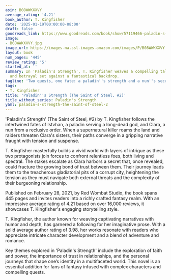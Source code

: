 ```yaml
---
asin: B08WWKXXVY
average_rating: '4.21'
book_author: T. Kingfisher
date: '2025-01-19T00:00:00-08:00'
draft: false
goodreads_link: https://www.goodreads.com/book/show/57119466-paladin-s-strength
image:
- B08WWKXXVY.jpg
image_url: https://images-na.ssl-images-amazon.com/images/P/B08WWKXXVY.01._SCLZZZZZZZ.jpg
layout: book
num_pages: '445'
review_rating: '5'
started_at: ''
summary: In 'Paladin's Strength', T. Kingfisher weaves a compelling tale of trust
  and betrayal set against a fantastical backdrop.
tagline: 'Two quests, one fate: a paladin''s strength and a nun''s secret.'
tags:
- T. Kingfisher
title: 'Paladin''s Strength (The Saint of Steel, #2)'
title_without_series: Paladin's Strength
yaml: paladin-s-strength-the-saint-of-steel-2
---
```


'Paladin's Strength' (The Saint of Steel, #2) by T. Kingfisher follows the intertwined fates of Istvhan, a paladin serving a long-dead god, and Clara, a nun from a reclusive order. When a supernatural killer roams the land and raiders threaten Clara's sisters, their paths converge in a gripping narrative fraught with tension and suspense.

T. Kingfisher masterfully builds a vivid world with layers of intrigue as these two protagonists join forces to confront relentless foes, both living and spectral. The stakes escalate as Clara harbors a secret that, once revealed, could fracture the growing bond of trust between them. Their journey leads them to the treacherous gladiatorial pits of a corrupt city, heightening the tension as they must navigate both external threats and the complexity of their burgeoning relationship.

Published on February 28, 2021, by Red Wombat Studio, the book spans 445 pages and invites readers into a richly crafted fantasy realm. With an impressive average rating of 4.21 based on over 16,000 reviews, it showcases T. Kingfisher's engaging storytelling style.

T. Kingfisher, the author known for weaving captivating narratives with humor and depth, has garnered a following for her imaginative prose. With a solid average author rating of 3.98, her works resonate with readers who appreciate intricate character development and a blend of adventure and romance.

Key themes explored in 'Paladin's Strength' include the exploration of faith and power, the importance of trust in relationships, and the personal journeys that shape one’s identity in a multifaceted world. This novel is an essential addition for fans of fantasy infused with complex characters and compelling quests.
